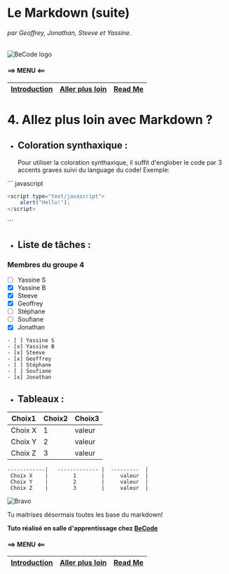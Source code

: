 # Le Markdown  (suite)
###### par Geoffrey, Jonathan, Steeve et Yassine.  
![BeCode logo](https://www.becode.org/register/assets/images/logo_Becode.png)

#### ==> MENU <==  
[Introduction](https://github.com/Steeve1301/exercice-markdown/blob/master/what-is-markdown.md) | [Aller plus loin](https://github.com/Steeve1301/exercice-markdown/blob/master/continue-with-markdown.md) | [Read Me](https://github.com/Steeve1301/exercice-markdown/blob/master/readme.md)  
---------------------- | ---------------------- | ----------------------

 # 4. Allez plus loin avec Markdown ?

* ## Coloration synthaxique :

     Pour utiliser la coloration synthaxique, il suffit d'englober le code par 3 accents graves  suivi du language du code! Exemple:

\`\`\` javascript  
``` javascript
<script type="text/javascript">
    alert("Hello!");
</script>
```
\`\`\` 
* ## Liste de tâches :

### Membres du groupe 4

- [ ] Yassine S
- [x] Yassine B
- [x] Steeve
- [x] Geoffrey
- [ ] Stéphane
- [ ] Soufiane
- [x] Jonathan

```
- [ ] Yassine S
- [x] Yassine B
- [x] Steeve
- [x] Geoffrey
- [ ] Stéphane
- [ ] Soufiane
- [x] Jonathan
```

* ## Tableaux :

 Choix1     |     Choix2      |   Choix3    |
------------|   ------------- |  ---------  |
 Choix X    |        1        |     valeur  |
 Choix Y    |        2        |     valeur  |
 Choix Z    |        3        |     valeur  |

``` Choix1     |     Choix2      |   Choix3    |
------------|   ------------- |  ---------  |
 Choix X    |        1        |     valeur  |
 Choix Y    |        2        |     valeur  |
 Choix Z    |        3        |     valeur  |
 ```


![Bravo](https://media3.giphy.com/media/ytTYwIlbD1FBu/giphy.gif)

Tu maitrises désormais toutes les base du markdown!

**Tuto réalisé en salle d'apprentissage chez [BeCode](https://www.becode.org/)**

#### ==> MENU <==  
[Introduction](https://github.com/Steeve1301/exercice-markdown/blob/master/what-is-markdown.md) | [Aller plus loin](https://github.com/Steeve1301/exercice-markdown/blob/master/continue-with-markdown.md) | [Read Me](https://github.com/Steeve1301/exercice-markdown/blob/master/readme.md)  
---------------------- | ---------------------- | ----------------------

